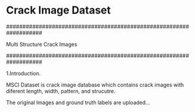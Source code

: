 # Crack Image Dataset
###################################################################

Multi Structure Crack Images

###################################################################

1.Introduction.

MSCI Dataset is crack image database which contains crack images with diferent length, width, pattern, and strucutre. 

The original Images and ground truth labels are uploaded...
